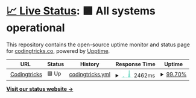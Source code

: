 # [📈 Live Status](https://kamleshpaul.github.io/codingtricks.co-uptime): <!--live status--> **🟩 All systems operational**

This repository contains the open-source uptime monitor and status page for [codingtricks.co](https://codingtricks.co), powered by [Upptime](https://github.com/upptime/upptime).

<!--start: status pages-->
<!-- This summary is generated by Upptime (https://github.com/upptime/upptime) -->
<!-- Do not edit this manually, your changes will be overwritten -->
<!-- prettier-ignore -->
| URL | Status | History | Response Time | Uptime |
| --- | ------ | ------- | ------------- | ------ |
| <img alt="" src="https://icons.duckduckgo.com/ip3/codingtricks.co.ico" height="13"> [Codingtricks](https://codingtricks.co/) | 🟩 Up | [codingtricks.yml](https://github.com/Kamleshpaul/codingtricks.co-uptime/commits/HEAD/history/codingtricks.yml) | <details><summary><img alt="Response time graph" src="./graphs/codingtricks/response-time-week.png" height="20"> 2462ms</summary><br><a href="https://kamleshpaul.github.io/codingtricks.co-uptime/history/codingtricks"><img alt="Response time 479" src="https://img.shields.io/endpoint?url=https%3A%2F%2Fraw.githubusercontent.com%2FKamleshpaul%2Fcodingtricks.co-uptime%2FHEAD%2Fapi%2Fcodingtricks%2Fresponse-time.json"></a><br><a href="https://kamleshpaul.github.io/codingtricks.co-uptime/history/codingtricks"><img alt="24-hour response time 175" src="https://img.shields.io/endpoint?url=https%3A%2F%2Fraw.githubusercontent.com%2FKamleshpaul%2Fcodingtricks.co-uptime%2FHEAD%2Fapi%2Fcodingtricks%2Fresponse-time-day.json"></a><br><a href="https://kamleshpaul.github.io/codingtricks.co-uptime/history/codingtricks"><img alt="7-day response time 2462" src="https://img.shields.io/endpoint?url=https%3A%2F%2Fraw.githubusercontent.com%2FKamleshpaul%2Fcodingtricks.co-uptime%2FHEAD%2Fapi%2Fcodingtricks%2Fresponse-time-week.json"></a><br><a href="https://kamleshpaul.github.io/codingtricks.co-uptime/history/codingtricks"><img alt="30-day response time 910" src="https://img.shields.io/endpoint?url=https%3A%2F%2Fraw.githubusercontent.com%2FKamleshpaul%2Fcodingtricks.co-uptime%2FHEAD%2Fapi%2Fcodingtricks%2Fresponse-time-month.json"></a><br><a href="https://kamleshpaul.github.io/codingtricks.co-uptime/history/codingtricks"><img alt="1-year response time 479" src="https://img.shields.io/endpoint?url=https%3A%2F%2Fraw.githubusercontent.com%2FKamleshpaul%2Fcodingtricks.co-uptime%2FHEAD%2Fapi%2Fcodingtricks%2Fresponse-time-year.json"></a></details> | <details><summary><a href="https://kamleshpaul.github.io/codingtricks.co-uptime/history/codingtricks">99.70%</a></summary><a href="https://kamleshpaul.github.io/codingtricks.co-uptime/history/codingtricks"><img alt="All-time uptime 99.45%" src="https://img.shields.io/endpoint?url=https%3A%2F%2Fraw.githubusercontent.com%2FKamleshpaul%2Fcodingtricks.co-uptime%2FHEAD%2Fapi%2Fcodingtricks%2Fuptime.json"></a><br><a href="https://kamleshpaul.github.io/codingtricks.co-uptime/history/codingtricks"><img alt="24-hour uptime 100.00%" src="https://img.shields.io/endpoint?url=https%3A%2F%2Fraw.githubusercontent.com%2FKamleshpaul%2Fcodingtricks.co-uptime%2FHEAD%2Fapi%2Fcodingtricks%2Fuptime-day.json"></a><br><a href="https://kamleshpaul.github.io/codingtricks.co-uptime/history/codingtricks"><img alt="7-day uptime 99.70%" src="https://img.shields.io/endpoint?url=https%3A%2F%2Fraw.githubusercontent.com%2FKamleshpaul%2Fcodingtricks.co-uptime%2FHEAD%2Fapi%2Fcodingtricks%2Fuptime-week.json"></a><br><a href="https://kamleshpaul.github.io/codingtricks.co-uptime/history/codingtricks"><img alt="30-day uptime 99.87%" src="https://img.shields.io/endpoint?url=https%3A%2F%2Fraw.githubusercontent.com%2FKamleshpaul%2Fcodingtricks.co-uptime%2FHEAD%2Fapi%2Fcodingtricks%2Fuptime-month.json"></a><br><a href="https://kamleshpaul.github.io/codingtricks.co-uptime/history/codingtricks"><img alt="1-year uptime 99.45%" src="https://img.shields.io/endpoint?url=https%3A%2F%2Fraw.githubusercontent.com%2FKamleshpaul%2Fcodingtricks.co-uptime%2FHEAD%2Fapi%2Fcodingtricks%2Fuptime-year.json"></a></details>

<!--end: status pages-->

[**Visit our status website →**](https://kamleshpaul.github.io/codingtricks.co-uptime)
